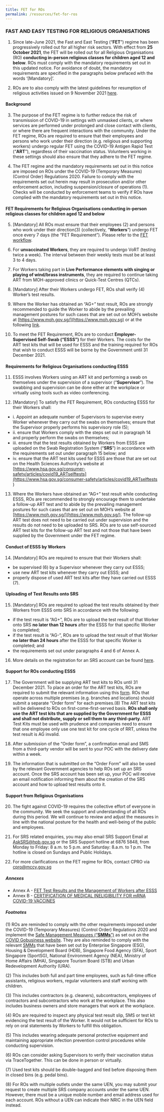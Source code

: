 ```yaml
---
title: FET for ROs
permalink: /resources/fet-for-ros
---
```

### FAST AND EASY TESTING FOR RELIGIOUS ORGANISATIONS

1) Since late-June 2021, the Fast and East Testing (“**FET**”) regime has been progressively rolled out for all higher risk sectors. With effect from **25 October 2021**, the FET will be rolled out for all Religious Organisations (RO) **conducting in-person religious classes for children aged 12 and below**. ROs must comply with the mandatory requirements set out in this updated notice. For avoidance of doubt, the mandatory requirements are specified in the paragraphs below prefaced with the words ‘[Mandatory]’.
 
2) ROs are to also comply with the latest guidelines for resumption of religious activities issued on 9 November 2021 [here](/files/PhaseTwoTMRA_10Nov2021_FINAL.pdf).
 
#### Background
 
3) The purpose of the FET regime is to further reduce the risk of transmission of COVID-19 in settings with unmasked clients, or where services are performed under prolonged and close contact with clients, or where there are frequent interactions with the community. Under the FET regime, ROs are required to ensure that their employees and persons who work under their direction (e.g. religious and supporting workers) undergo regular FET using the COVID-19 Antigen Rapid Test (“**ART**”), regardless of their vaccination status. Volunteers working in these settings should also ensure that they adhere to the FET regime.
 
4) The FET regime and the mandatory requirements set out in this notice are imposed on ROs under the COVID-19 (Temporary Measures) (Control Order) Regulations 2020. Failure to comply with the requirements set out herein may result in prosecution and/or other enforcement action, including suspension/closure of operations (1). Checks will be conducted by enforcement teams to verify if ROs have complied with the mandatory requirements set out in this notice.

#### FET Requirements for Religious Organisations conducting in-person religious classes for children aged 12 and below
 
5)  [Mandatory] All ROs must ensure that their employees (2) and persons who work under their direction(3) (collectively, “**Workers**”) undergo FET once every 7 days (the “FET Requirement”). Please refer to the [FET workflow](/files/FETLogicFlowforROseditedv2.pdf).
 
6) For **unvaccinated Workers**, they are required to undergo VoRT (testing twice a week). The interval between their weekly tests must be at least 3 to 4 days.
 
7) For Workers taking part in **Live Performance elements with singing or playing of wind/brass instruments**, they are required to continue taking ART from MOH-approved clinics or Quick-Test Centres (QTCs).
 
8) [Mandatory] After their Workers undergo FET, ROs shall verify (4)  Worker’s test results.
 
9) Where the Worker has obtained an “AG+” test result, ROs are strongly recommended to guide the Worker to abide by the prevailing management postures for such cases that are set out on MOH’s website at [https://www.moh.gov.sg/](https://www.moh.gov.sg) or at the following [link](/files/AnnexA-FETTestResultsandtheManagementofWorkersafterESSS%20.pdf).
 
10) To meet the FET Requirement, ROs are to conduct **Employer-Supervised Self-Swab (“ESSS”)** for their Workers. The costs for the ART test kits that will be used for ESSS and the training required for ROs that wish to conduct ESSS will be borne by the Government until 31 December 2021.
 
#### Requirements for Religious Organisations conducting ESSS
 
11) ESSS involves Workers using an ART kit and performing a swab on themselves under the supervision of a supervisor (“**Supervisor**”). The swabbing and supervision can be done either at the workplace or virtually using tools such as video conferencing.

12) [Mandatory] To satisfy the FET Requirement, ROs conducting ESSS for their Workers shall:
* i. Appoint an adequate number of Supervisors to supervise every Worker whenever they carry out the swabs on themselves;
ensure that the Supervisor properly performs his supervisory role (5);
* ii. ensure that Workers comply with the steps set out in paragraph 14 and properly perform the swabs on themselves;
* iii. ensure that the test results obtained by Workers from ESSS are uploaded on the Swab Registration System (“**SRS**”) in accordance with the requirements set out under paragraph 15 below; and
* iv. ensure that the ART test kits used for ESSS are those that are set out on the Health Sciences Authority’s website at [https://www.hsa.gov.sg/consumer-safety/articles/covid19_ARTselftests](https://www.hsa.gov.sg/consumer-safety/articles/covid19_ARTselftests ) 

13)  Where the Workers have obtained an “AG+” test result while conducting ESSS, ROs are recommended to strongly encourage them to undertake a follow-up ART test and to abide by the prevailing management postures for such cases that are set out on MOH’s website at [https://www.moh.gov.sg/](https://www.moh.gov.sg/). The follow-up ART test does not need to be carried out under supervision and the results do not need to be uploaded to SRS. ROs are to use self-sourced ART test kits for the follow-up ART test and not those that have been supplied by the Government under the FET regime.
 
#### Conduct of ESSS by Workers

14)  [Mandatory] ROs are required to ensure that their Workers shall:
* be supervised (6) by a Supervisor whenever they carry out ESSS;
* use new ART test kits whenever they carry out ESSS; and
* properly dispose of used ART test kits after they have carried out ESSS (7).
 
#### Uploading of Test Results onto SRS
 
15)  [Mandatory] ROs are required to upload the test results obtained by their Workers from ESSS onto SRS in accordance with the following:
* if the test result is “AG+”, ROs are to upload the test result of that Worker onto SRS **no later than 12 hours** after the ESSS for that specific Worker is completed;
* if the test result is “AG-”, ROs are to upload the test result of that Worker **no later than 24 hours** after the ESSS for that specific Worker is completed; and
* the requirements set out under paragraphs 4 and 6 of Annex A.
 
16)  More details on the registration for an SRS account can be found [here](/files/SRSguide.pdf).  
 
#### Support for ROs conducting ESSS
 
17)  The Government will be supplying ART test kits to ROs until 31 December 2021. To place an order for the ART test kits, ROs are required to submit the relevant information using this [form](https://go.gov.sg/fetvortros). ROs that operate across multiple premises (e.g. branches and locations) should submit a separate “Order form” for each premises.(8) The ART test kits will be delivered to ROs on first-come-first-served basis. **ROs shall only use the ART test kits that are supplied by the Government for ESSS and shall not distribute, supply or sell them to any third-party.** ART Test Kits must be used with prudence and companies need to ensure that one employee only use one test kit for one cycle of RRT, unless the test result is AG invalid. 
 
18)  After submission of the “Order form”, a confirmation email and SMS from a third-party vendor will be sent to your POC with the delivery date within a week.
 
19)  The information that is submitted on the “Order Form” will also be used by the relevant Government agencies to help ROs set up an SRS account. Once the SRS account has been set up, your POC will receive an email notification informing them about the creation of the SRS account and how to upload test results onto it.

#### Support from Religious Organisations
 
20)  The fight against COVID-19 requires the collective effort of everyone in the community. We seek the support and understanding of all ROs during this period. We will continue to review and adjust the measures in line with the national posture for the health and well-being of the public and employees.
 
21)  For SRS related enquiries, you may also email SRS Support Email at AskSRS@hpb.gov.sg or the SRS Support hotline at 6876 5848, from Monday to Friday: 8 a.m. to 5 p.m. and Saturday: 8.a.m. to 1 p.m. The hotline is closed on Sundays and Public Holidays.  
 
22) For more clarifications on the FET regime for ROs, contact CPRO via cpro@mccy.gov.sg 


##### Annexes

* Annex A - [FET Test Results and the Management of Workers after ESSS](/files/AnnexA-FETTestResultsandtheManagementofWorkersafterESSS%20.pdf)
* Annex B - [CERTIFICATION OF MEDICAL INELIGIBILITY FOR mRNA COVID-19 VACCINES](/files/AnnexB.pdf)


##### Footnotes

(1) ROs are reminded to comply with the other requirements imposed under the COVID-19 (Temporary Measures) (Control Order) Regulations 2020 and implement the [Safe Management Measures (“**SMMs**”)](https://www.mom.gov.sg/covid-19/requirements-for-safe-management-measures) as set out on the [COVID Gobusiness website](https://www.gobusiness.gov.sg/covid/). They are also reminded to comply with the relevant [SMMs](https://www.enterprisesg.gov.sg/covid-19/safe-distance/#FB) that have been set out by Enterprise Singapore (ESG), Housing & Development Board (HDB), Singapore Food Agency (SFA), Sport Singapore (SportSG), National Environment Agency (NEA), Ministry of Home Affairs (MHA), Singapore Tourism Board (STB) and Urban Redevelopment Authority (URA).

(2) This includes both full and part time employees, such as full-time office assistants, religious workers, regular volunteers and staff working with children.

(3) This includes contractors (e.g. cleaners), subcontractors, employees of contractors and subcontractors who work at the workplace. This also includes business owners and store managers that work at the workplace.

(4) ROs are required to inspect any physical test result slip, SMS or test kit evidencing the test result of the Worker. It would not be sufficient for ROs to rely on oral statements by Workers to fulfill this obligation.

(5) This includes wearing adequate personal protective equipment and maintaining appropriate infection prevention control procedures while conducting supervision.

(6) ROs can consider asking Supervisors to verify their vaccination status via TraceTogether. This can be done in person or virtually.

(7) Used test kits should be double-bagged and tied before disposing them in closed bins (e.g. pedal bins).

(8) For ROs with multiple outlets under the same UEN, you may submit your request to create multiple SRS company accounts under the same UEN. However, there must be a unique mobile number and email address used for each account. ROs without a UEN can indicate their NRIC in the UEN field instead.